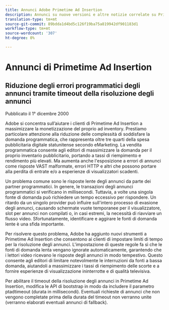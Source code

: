 ```yaml
---
title: Annunci Adobe Primetime Ad Insertion
description: Annunci su nuove versioni e altre notizie correlate su Primetime Ad Insertion
translation-type: tm+mt
source-git-commit: 89bdda1d4bd5c126f19ba75a819942df901183d1
workflow-type: tm+mt
source-wordcount: '307'
ht-degree: 0%

---
```



# Annunci di Primetime Ad Insertion

## Riduzione degli errori programmatici degli annunci tramite timeout della risoluzione degli annunci

Pubblicato il 1° dicembre 2000

Adobe si concentra sull’aiutare i clienti di Primetime Ad Insertion a massimizzare la monetizzazione del proprio ad inventory. Prestiamo particolare attenzione alla riduzione delle complessità di soddisfare la domanda programmatica, che rappresenta oltre tre quarti della spesa pubblicitaria digitale statunitense secondo eMarketing. La vendita programmatica consente agli editori di massimizzare la domanda per il proprio inventario pubblicitario, portando a tassi di riempimento e rendimento più elevati. Ma aumenta anche l&#39;esposizione a errori di annunci come risposte VAST malformate, errori HTTP e altri che possono portare alla perdita di entrate e/o a esperienze di visualizzatori scadenti.

Un problema comune sono le risposte lente degli annunci da parte dei partner programmatici. In genere, le transazioni degli annunci programmatici si verificano in millisecondi. Tuttavia, a volte una singola fonte di domanda può richiedere un tempo eccessivo per rispondere. Un ritardo da un singolo provider può influire sull&#39;intero processo di evasione degli annunci, causando schermate vuote temporanee per il visualizzatore, slot per annunci non compilati o, in casi estremi, la necessità di riavviare un flusso video. Sfortunatamente, identificare e aggirare le fonti di domanda lente è una sfida importante.

Per risolvere questo problema, Adobe ha aggiunto nuovi strumenti a Primetime Ad Insertion che consentono ai clienti di impostare limiti di tempo per la risoluzione degli annunci. L&#39;impostazione di queste regole fa sì che le fonti di domanda lenta vengano ignorate automaticamente, garantendo che i lettori video ricevano le risposte degli annunci in modo tempestivo. Questo consente agli editori di limitare notevolmente le interruzioni da fonti a bassa domanda, aiutandoli a massimizzare i tassi di riempimento delle scorte e a fornire esperienze di visualizzazione ininterrotte e di qualità televisiva.

Per abilitare il timeout della risoluzione degli annunci in Primetime Ad Insertion, modifica le API di bootstrap in modo da includere il parametro ptadtimeout (durata in millisecondi).  Eventuali richieste di annunci che non vengono completate prima della durata del timeout non verranno unite (verranno elaborati eventuali annunci di fallback).